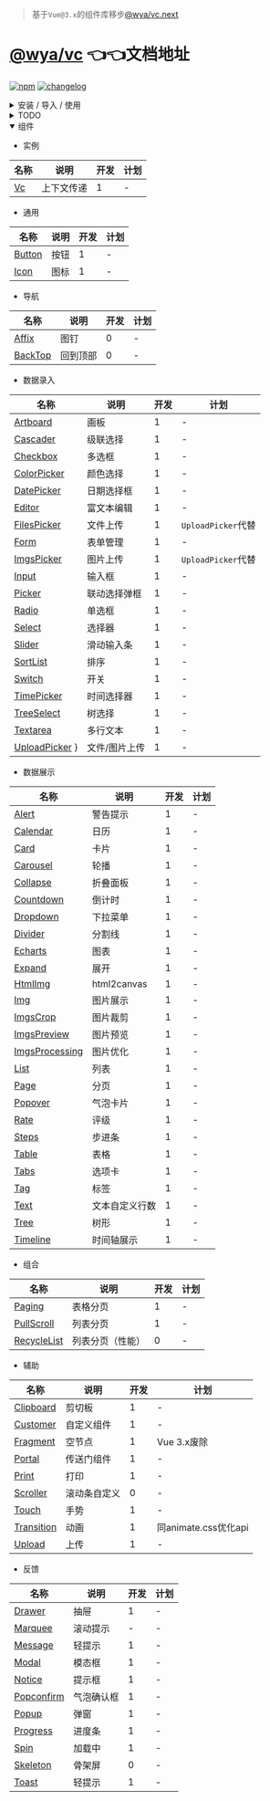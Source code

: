 > 基于`Vue@3.x`的组件库移步[\@wya/vc.next](https://github.com/wya-team/wya-vc.next)

# [\@wya/vc](https://wya-team.github.io/wya-vc/dist/index.html) 👈👈文档地址

[![npm][npm-image]][npm-url] [![changelog][changelog-image]][changelog-url]

<details>
<summary>安装 / 导入 / 使用</summary>

#### 

- 安装

```vim
npm install @wya/vc --save
```

- 按需加载，需要安装 [`babel-plugin-import`](https://github.com/ant-design/babel-plugin-import/issues) 配置`.babelrc`

```js
{
	[
		[
			"import",
			[
				{
					libraryName: "@wya/vc",
					libraryDirectory: "lib",
					customName: (name) => {
						if (/^m-/.test(name)) {
							return `@wya/vc/lib/${name.replace(/^m-/, '')}/index.m`;
						}
						return `@wya/vc/lib/${name}`;
					}
				}
			]
		]
	];
}
```

- template下可以使用[`vc-loader`](https://github.com/wya-team/vc-loader)

- 注册

```js
import { Vc } from '@wya/vc';

Vue.use(Vc, {
	// config
});
```


```js
// 调用, 如下：
import { Clipboard } from 'wya-vc';
```

</details>

<details>
<summary>TODO</summary>

- 完成测试用例，覆盖率90%+
- 2.0版本发布

</details>

<details open>
<summary>组件</summary>

- 实例

名称 | 说明 | 开发 | 计划
---|---|---|---
[Vc][Vc] | 上下文传递  | 1 | -

- 通用

名称 | 说明 | 开发 | 计划
---|---|---|---
[Button][Button] | 按钮 | 1 | -
[Icon][Icon] | 图标 | 1 | -

- 导航

名称 | 说明 | 开发 | 计划
---|---|---|---
[Affix][Affix] | 图钉 | 0 | -
[BackTop][BackTop] | 回到顶部 | 0 | -

- 数据录入

名称 | 说明 | 开发 | 计划
---|---|---|---
[Artboard][Artboard] | 画板 | 1 | -
[Cascader][Cascader] | 级联选择 | 1 | -
[Checkbox][Checkbox] | 多选框 | 1 | -
[ColorPicker][ColorPicker] | 颜色选择 | 1 | -
[DatePicker][DatePicker] | 日期选择框 | 1 | -
[Editor][Editor] | 富文本编辑 | 1 | -
[FilesPicker][FilesPicker] | 文件上传 | 1 | `UploadPicker`代替
[Form][Form] | 表单管理 | 1 | -
[ImgsPicker][ImgsPicker] | 图片上传 | 1 | `UploadPicker`代替
[Input][Input] | 输入框 | 1 | -
[Picker][Picker] | 联动选择弹框 | 1 | -
[Radio][Radio] | 单选框 | 1 | -
[Select][Select] | 选择器 | 1 | -
[Slider][Slider] | 滑动输入条 | 1 | -
[SortList][SortList] | 排序 | 1 | -
[Switch][Switch] | 开关 | 1 | -
[TimePicker][TimePicker] | 时间选择器 | 1 | -
[TreeSelect][TreeSelect] | 树选择 | 1 | -
[Textarea][Textarea] | 多行文本 | 1 | -
[UploadPicker][UploadPicker] } | 文件/图片上传 | 1 | -

- 数据展示

名称 | 说明 | 开发 | 计划
---|---|---|---
[Alert][Alert] | 警告提示 | 1 | -
[Calendar][Calendar] | 日历 | 1 | -
[Card][Card] | 卡片 | 1 | -
[Carousel][Carousel] | 轮播 | 1 | -
[Collapse][Collapse] | 折叠面板 | 1 | -
[Countdown][Countdown] | 倒计时 | 1 | -
[Dropdown][Dropdown] | 下拉菜单 | 1 | -
[Divider][Divider] | 分割线 | 1 | -
[Echarts][Echarts] | 图表 | 1 | -
[Expand][Expand] | 展开 | 1 | -
[HtmlImg][HtmlImg] | html2canvas | 1 | -
[Img][Img] | 图片展示 | 1 | -
[ImgsCrop][ImgsCrop] | 图片裁剪 | 1 | -
[ImgsPreview][ImgsPreview] | 图片预览 | 1 | -
[ImgsProcessing][ImgsProcessing] | 图片优化 | 1 | -
[List][List] | 列表 | 1 | -
[Page][Page] | 分页 | 1 | -
[Popover][Popover] | 气泡卡片 | 1 | -
[Rate][Rate] | 评级 | 1 | -
[Steps][Steps] | 步进条 | 1 | -
[Table][Table] | 表格 | 1 | -
[Tabs][Tabs] | 选项卡 | 1 | -
[Tag][Tag] | 标签 | 1 | -
[Text][Text] | 文本自定义行数 | 1 | -
[Tree][Tree] | 树形 | 1 | -
[Timeline][Timeline] | 时间轴展示 | 1 | -

- 组合

名称 | 说明 | 开发 | 计划
---|---|---|---
[Paging][Paging] | 表格分页 | 1 | -
[PullScroll][PullScroll] | 列表分页 | 1 | -
[RecycleList][RecycleList] | 列表分页（性能） | 0 | -


- 辅助

名称 | 说明 | 开发 | 计划
---|---|---|---
[Clipboard][Clipboard] | 剪切板 | 1 | -
[Customer][Customer] | 自定义组件 | 1 | -
[Fragment][Fragment] | 空节点 | 1 | Vue 3.x废除
[Portal][Portal] | 传送门组件 | 1 | -
[Print][Print] | 打印 | 1 | -
[Scroller][Scroller] | 滚动条自定义 | 0 | -
[Touch][Touch] | 手势 | 1 | -
[Transition][Transition] | 动画 | 1 | 同animate.css优化api
[Upload][Upload] | 上传 | 1 | -

- 反馈 

名称 | 说明 | 开发 | 计划
---|---|---|---
[Drawer][Drawer] | 抽屉 | 1 | -
[Marquee][Marquee] | 滚动提示 | - | -
[Message][Message] | 轻提示 | 1 | -
[Modal][Modal] | 模态框 | 1 | -
[Notice][Notice] | 提示框 | 1 | -
[Popconfirm][Popconfirm] | 气泡确认框 | 1 | -
[Popup][Popup] | 弹窗 | 1 | -
[Progress][Progress] | 进度条 | 1 | -
[Spin][Spin] | 加载中 | 1 | -
[Skeleton][Skeleton] | 骨架屏 | 0 | -
[Toast][Toast] | 轻提示 | 1 | -


<!--  以下内容无视  -->
[changelog-image]: https://img.shields.io/badge/changelog-md-blue.svg
[changelog-url]: CHANGELOG.md

[npm-image]: https://img.shields.io/npm/v/@wya/vc.svg
[npm-url]: https://www.npmjs.com/package/@wya/vc

[Vc]: https://github.com/wya-team/wya-vc/tree/master/src/vc/
[Button]: https://github.com/wya-team/wya-vc/tree/master/src/button/
[Calendar]: https://github.com/wya-team/wya-vc/tree/master/src/calendar/
[Card]: https://github.com/wya-team/wya-vc/tree/master/src/card/
[Cascader]: https://github.com/wya-team/wya-vc/tree/master/src/cascader/
[Checkbox]: https://github.com/wya-team/wya-vc/tree/master/src/checkbox/
[Customer]: https://github.com/wya-team/wya-vc/tree/master/src/customer/
[Collapse]: https://github.com/wya-team/wya-vc/tree/master/src/collapse/
[ColorPicker]: https://github.com/wya-team/wya-vc/tree/master/src/color-picker/
[Clipboard]: https://github.com/wya-team/wya-vc/tree/master/src/clipboard/
[Customer]: https://github.com/wya-team/wya-vc/tree/master/src/customer/
[Portal]: https://github.com/wya-team/wya-vc/tree/master/src/portal/
[DatePicker]: https://github.com/wya-team/wya-vc/tree/master/src/date-picker/
[DebounceClick]: https://github.com/wya-team/wya-vc/tree/master/src/debounce-click/
[Countdown]: https://github.com/wya-team/wya-vc/tree/master/src/countdown/
[Drawer]: https://github.com/wya-team/wya-vc/tree/master/src/drawer/
[Dropdown]: https://github.com/wya-team/wya-vc/tree/master/src/dropdown/
[Echarts]: https://github.com/wya-team/wya-vc/tree/master/src/echarts/
[Editor]: https://github.com/wya-team/wya-vc/tree/master/src/editor/
[Expand]: https://github.com/wya-team/wya-vc/tree/master/src/expand/
[FilesPicker]: https://github.com/wya-team/wya-vc/tree/master/src/files-picker/
[Form]: https://github.com/wya-team/wya-vc/tree/master/src/form/
[Fragment]: https://github.com/wya-team/wya-vc/tree/master/src/fragment/
[Icon]: https://github.com/wya-team/wya-vc/tree/master/src/icon/
[ImgsCrop]: https://github.com/wya-team/wya-vc/tree/master/src/imgs-crop/
[ImgsPicker]: https://github.com/wya-team/wya-vc/tree/master/src/imgs-picker/
[ImgsPreview]: https://github.com/wya-team/wya-vc/tree/master/src/imgs-preview/
[Input]: https://github.com/wya-team/wya-vc/tree/master/src/input/
[DatePicker]: https://github.com/wya-team/wya-vc/tree/master/src/date-picker/
[Form]: https://github.com/wya-team/wya-vc/tree/master/src/form/
[Picker]: https://github.com/wya-team/wya-vc/tree/master/src/picker/
[Popup]: https://github.com/wya-team/wya-vc/tree/master/src/popup/
[Toast]: https://github.com/wya-team/wya-vc/tree/master/src/toast/
[Touch]: https://github.com/wya-team/wya-vc/tree/master/src/touch/
[Message]: https://github.com/wya-team/wya-vc/tree/master/src/message/
[Modal]: https://github.com/wya-team/wya-vc/tree/master/src/modal/
[Page]: https://github.com/wya-team/wya-vc/tree/master/src/page/
[Paging]: https://github.com/wya-team/wya-vc/tree/master/src/paging/
[Popover]: https://github.com/wya-team/wya-vc/tree/master/src/popover/
[Print]: https://github.com/wya-team/wya-vc/tree/master/src/print/
[Progress]: https://github.com/wya-team/wya-vc/tree/master/src/progress/
[PullScroll]: https://github.com/wya-team/wya-vc/tree/master/src/pull-scroll/
[Radio]: https://github.com/wya-team/wya-vc/tree/master/src/radio/
[Select]: https://github.com/wya-team/wya-vc/tree/master/src/select/
[Slider]: https://github.com/wya-team/wya-vc/tree/master/src/slider/
[SortList]: https://github.com/wya-team/wya-vc/tree/master/src/sort-list/
[Spin]: https://github.com/wya-team/wya-vc/tree/master/src/spin/
[Switch]: https://github.com/wya-team/wya-vc/tree/master/src/switch/
[Table]: https://github.com/wya-team/wya-vc/tree/master/src/table/
[Tabs]: https://github.com/wya-team/wya-vc/tree/master/src/tabs/
[Tag]: https://github.com/wya-team/wya-vc/tree/master/src/tag/
[TimePicker]: https://github.com/wya-team/wya-vc/tree/master/src/time-picker/
[Tree]: https://github.com/wya-team/wya-vc/tree/master/src/tree/
[Upload]: https://github.com/wya-team/wya-vc/tree/master/src/upload/
[TreeSelect]: https://github.com/wya-team/wya-vc/tree/master/src/tree/
[Popconfirm]: https://github.com/wya-team/wya-vc/tree/master/src/popconfirm/
[Textarea]: https://github.com/wya-team/wya-vc/tree/master/src/textarea/
[Transition]: https://github.com/wya-team/wya-vc/tree/master/src/transition/
[Option]: https://github.com/wya-team/wya-vc/tree/master/src/option/
[Carousel]: https://github.com/wya-team/wya-vc/tree/master/src/carousel/
[HtmlImg]: https://github.com/wya-team/wya-vc/tree/master/src/html-img/
[List]: https://github.com/wya-team/wya-vc/tree/master/src/list/
[Skeleton]: https://github.com/wya-team/wya-vc/tree/master/src/
[Affix]: https://github.com/wya-team/wya-vc/tree/master/src/
[Scroller]: https://github.com/wya-team/wya-vc/tree/master/src/
[BackTop]: https://github.com/wya-team/wya-vc/tree/master/src/
[Marquee]: https://github.com/wya-team/wya-vc/tree/master/src/marquee/
[Artboard]: https://github.com/wya-team/wya-vc/tree/master/src/artboard/
[Img]: https://github.com/wya-team/wya-vc/tree/master/src/img/
[ImgsProcessing]: https://github.com/wya-team/wya-vc/tree/master/src/imgs-processing/
[Notice]: https://github.com/wya-team/wya-vc/tree/master/src/notice/
[RecycleList]: https://github.com/wya-team/wya-vc/tree/master/src/recycle-list/
[Text]: https://github.com/wya-team/wya-vc/tree/master/src/text/

[ActionSheet]: https://github.com/wya-team/wya-vc/tree/master/src/action-sheet/
[Alert]: https://github.com/wya-team/wya-vc/tree/master/src/alert/
[Divider]: https://github.com/wya-team/wya-vc/tree/master/src/divider/
[Rate]: https://github.com/wya-team/wya-vc/tree/master/src/rate/
[Steps]: https://github.com/wya-team/wya-vc/tree/master/src/steps/
[Timeline]: https://github.com/wya-team/wya-vc/tree/master/src/timeline/
[UploadPicker]: https://github.com/wya-team/wya-vc/tree/master/src/upload-picker/
